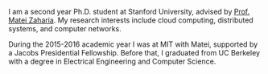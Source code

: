 I am a second year Ph.D. student at Stanford University, advised by [Prof. Matei
Zaharia](http://people.csail.mit.edu/matei/). My research interests include
cloud computing, distributed systems, and computer networks.

During the 2015-2016 academic year I was at MIT with Matei, supported by a
Jacobs Presidential Fellowship. Before that, I graduated from UC Berkeley with
a degree in Electrical Engineering and Computer Science.
